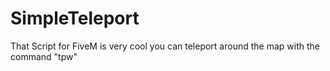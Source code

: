 # SimpleTeleport
That Script for FiveM is very cool you can teleport around the map with the command "tpw"
